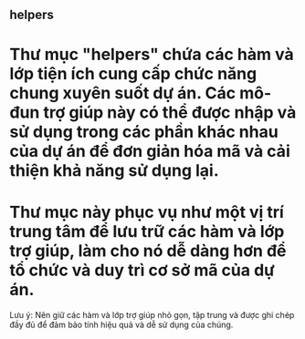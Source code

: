 ## helpers

# Thư mục "helpers" chứa các hàm và lớp tiện ích cung cấp chức năng chung xuyên suốt dự án. Các mô-đun trợ giúp này có thể được nhập và sử dụng trong các phần khác nhau của dự án để đơn giản hóa mã và cải thiện khả năng sử dụng lại.

# Thư mục này phục vụ như một vị trí trung tâm để lưu trữ các hàm và lớp trợ giúp, làm cho nó dễ dàng hơn để tổ chức và duy trì cơ sở mã của dự án.

Lưu ý: Nên giữ các hàm và lớp trợ giúp nhỏ gọn, tập trung và được ghi chép đầy đủ
để đảm bảo tính hiệu quả và dễ sử dụng của chúng.

